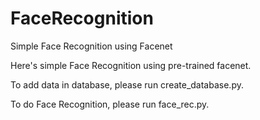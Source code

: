 # FaceRecognition
Simple Face Recognition using Facenet

Here's simple Face Recognition using pre-trained facenet.

To add data in database, please run create_database.py.

To do Face Recognition, please run face_rec.py.
